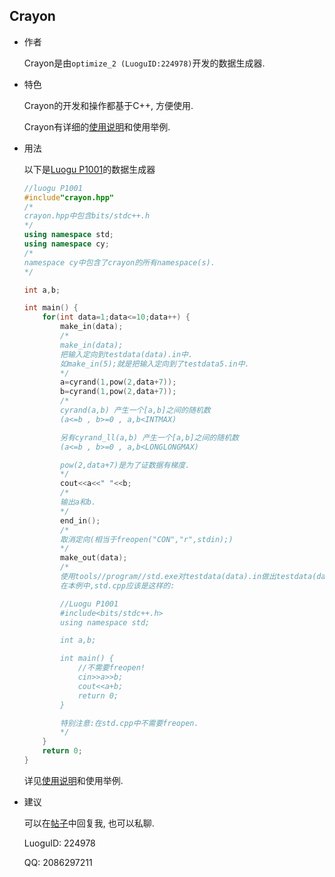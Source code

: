 ## Crayon

- 作者

    Crayon是由`optimize_2 (LuoguID:224978)`开发的数据生成器.

- 特色

    Crayon的开发和操作都基于C++, 方便使用.

    Crayon有详细的[使用说明](https://optmize-2.blog.luogu.org/How-to-use-Crayon)和使用举例.

- 用法
    
    以下是[Luogu P1001](https://www.luogu.com.cn/problem/P1001)的数据生成器
    ```cpp
    //luogu P1001
    #include"crayon.hpp"
    /*
    crayon.hpp中包含bits/stdc++.h
    */
    using namespace std;
    using namespace cy;
    /*
    namespace cy中包含了crayon的所有namespace(s).
    */

    int a,b;

    int main() {
        for(int data=1;data<=10;data++) {
            make_in(data);
            /*
            make_in(data);
            把输入定向到testdata(data).in中.
            如make_in(5);就是把输入定向到了testdata5.in中.
            */
            a=cyrand(1,pow(2,data+7));
            b=cyrand(1,pow(2,data+7));
            /*
            cyrand(a,b) 产生一个[a,b]之间的随机数
            (a<=b , b>=0 , a,b<INTMAX)

            另有cyrand_ll(a,b) 产生一个[a,b]之间的随机数
            (a<=b , b>=0 , a,b<LONGLONGMAX)

            pow(2,data+7)是为了证数据有梯度.
            */
            cout<<a<<" "<<b;
            /*
            输出a和b.
            */
            end_in();
            /*
            取消定向(相当于freopen("CON","r",stdin);)
            */
            make_out(data);
            /*
            使用tools//program//std.exe对testdata(data).in做出testdata(data).out.
            在本例中,std.cpp应该是这样的:

            //Luogu P1001
            #include<bits/stdc++.h>
            using namespace std;

            int a,b;

            int main() {
                //不需要freopen!
                cin>>a>>b;
                cout<<a+b;
                return 0;
            }

            特别注意:在std.cpp中不需要freopen.
            */
        }
        return 0;
    }
    ```

    详见[使用说明](https://optmize-2.blog.luogu.org/How-to-use-Crayon)和使用举例.

- 建议
    
    可以在[帖子](https://www.luogu.com.cn/discuss/show/148422)中回复我, 也可以私聊.

    LuoguID: 224978

    QQ: 2086297211
